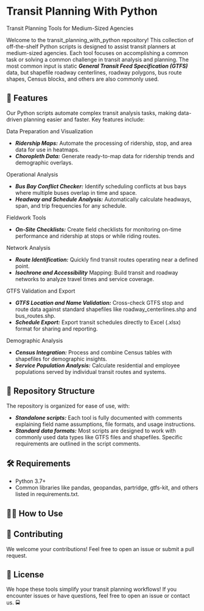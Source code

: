 # Transit Planning With Python

Transit Planning Tools for Medium-Sized Agencies

Welcome to the transit_planning_with_python repository! This collection of off-the-shelf Python scripts is designed to assist transit planners at medium-sized agencies. Each tool focuses on accomplishing a common task or solving a common challenge in transit analysis and planning. The most common input is static ***General Transit Feed Specification (GTFS)*** data, but shapefile roadway centerlines, roadway polygons, bus route shapes, Census blocks, and others are also commonly used.

## 🚀 Features

Our Python scripts automate complex transit analysis tasks, making data-driven planning easier and faster. Key features include:

Data Preparation and Visualization

- ***Ridership Maps:*** Automate the processing of ridership, stop, and area data for use in heatmaps.
- ***Choropleth Data:*** Generate ready-to-map data for ridership trends and demographic overlays.

Operational Analysis

- ***Bus Bay Conflict Checker:*** Identify scheduling conflicts at bus bays where multiple buses overlap in time and space.
- ***Headway and Schedule Analysis:*** Automatically calculate headways, span, and trip frequencies for any schedule.

Fieldwork Tools

- ***On-Site Checklists:*** Create field checklists for monitoring on-time performance and ridership at stops or while riding routes.

Network Analysis

- ***Route Identification:*** Quickly find transit routes operating near a defined point.
- ***Isochrone and Accessibility*** Mapping: Build transit and roadway networks to analyze travel times and service coverage.

GTFS Validation and Export

- ***GTFS Location and Name Validation:*** Cross-check GTFS stop and route data against standard shapefiles like roadway_centerlines.shp and bus_routes.shp.
- ***Schedule Export:*** Export transit schedules directly to Excel (.xlsx) format for sharing and reporting.

Demographic Analysis

- ***Census Integration:*** Process and combine Census tables with shapefiles for demographic insights.
- ***Service Population Analysis:*** Calculate residential and employee populations served by individual transit routes and systems.

## 📂 Repository Structure

The repository is organized for ease of use, with:

- ***Standalone scripts:*** Each tool is fully documented with comments explaining field name assumptions, file formats, and usage instructions.
- ***Standard data formats:*** Most scripts are designed to work with commonly used data types like GTFS files and shapefiles. Specific requirements are outlined in the script comments.

## 🛠️ Requirements
- Python 3.7+
- Common libraries like pandas, geopandas, partridge, gtfs-kit, and others listed in requirements.txt.

## 🧑‍💻 How to Use

## 🤝 Contributing

We welcome your contributions! Feel free to open an issue or submit a pull request.

## 📄 License

We hope these tools simplify your transit planning workflows! If you encounter issues or have questions, feel free to open an issue or contact us. 🚍
